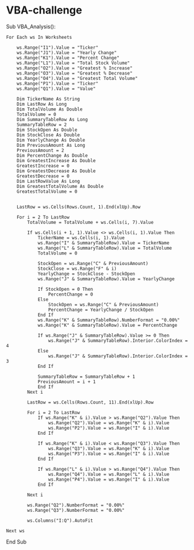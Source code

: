 # VBA-challenge
Sub VBA_Analysis():

    For Each ws In Worksheets

        ws.Range("I1").Value = "Ticker"
        ws.Range("J1").Value = "Yearly Change"
        ws.Range("K1").Value = "Percent Change"
        ws.Range("L1").Value = "Total Stock Volume"
        ws.Range("O2").Value = "Greatest % Increase"
        ws.Range("O3").Value = "Greatest % Decrease"
        ws.Range("O4").Value = "Greatest Total Volume"
        ws.Range("P1").Value = "Ticker"
        ws.Range("Q1").Value = "Value"

        Dim TickerName As String
        Dim LastRow As Long
        Dim TotalVolume As Double
        TotalVolume = 0
        Dim SummaryTableRow As Long
        SummaryTableRow = 2
        Dim StockOpen As Double
        Dim StockClose As Double
        Dim YearlyChange As Double
        Dim PreviousAmount As Long
        PreviousAmount = 2
        Dim PercentChange As Double
        Dim GreatestIncrease As Double
        GreatestIncrease = 0
        Dim GreatestDecrease As Double
        GreatestDecrease = 0
        Dim LastRowValue As Long
        Dim GreatestTotalVolume As Double
        GreatestTotalVolume = 0

     
        LastRow = ws.Cells(Rows.Count, 1).End(xlUp).Row
        
        For i = 2 To LastRow
            TotalVolume = TotalVolume + ws.Cells(i, 7).Value
           
            If ws.Cells(i + 1, 1).Value <> ws.Cells(i, 1).Value Then
                TickerName = ws.Cells(i, 1).Value
                ws.Range("I" & SummaryTableRow).Value = TickerName
                ws.Range("L" & SummaryTableRow).Value = TotalVolume
                TotalVolume = 0

                StockOpen = ws.Range("C" & PreviousAmount)
                StockClose = ws.Range("F" & i)
                YearlyChange = StockClose - StockOpen
                ws.Range("J" & SummaryTableRow).Value = YearlyChange
                
                If StockOpen = 0 Then
                    PercentChange = 0
                Else
                    StockOpen = ws.Range("C" & PreviousAmount)
                    PercentChange = YearlyChange / StockOpen
                End If
                ws.Range("K" & SummaryTableRow).NumberFormat = "0.00%"
                ws.Range("K" & SummaryTableRow).Value = PercentChange
                
                If ws.Range("J" & SummaryTableRow).Value >= 0 Then
                    ws.Range("J" & SummaryTableRow).Interior.ColorIndex = 4
                Else
                    ws.Range("J" & SummaryTableRow).Interior.ColorIndex = 3
                End If
                
                SummaryTableRow = SummaryTableRow + 1
                PreviousAmount = i + 1
                End If
            Next i
            
            LastRow = ws.Cells(Rows.Count, 11).End(xlUp).Row
            
            For i = 2 To LastRow
                If ws.Range("K" & i).Value > ws.Range("Q2").Value Then
                    ws.Range("Q2").Value = ws.Range("K" & i).Value
                    ws.Range("P2").Value = ws.Range("I" & i).Value
                End If

                If ws.Range("K" & i).Value < ws.Range("Q3").Value Then
                    ws.Range("Q3").Value = ws.Range("K" & i).Value
                    ws.Range("P3").Value = ws.Range("I" & i).Value
                End If

                If ws.Range("L" & i).Value > ws.Range("Q4").Value Then
                    ws.Range("Q4").Value = ws.Range("L" & i).Value
                    ws.Range("P4").Value = ws.Range("I" & i).Value
                End If

            Next i
            
            ws.Range("Q2").NumberFormat = "0.00%"
            ws.Range("Q3").NumberFormat = "0.00%"
            
            ws.Columns("I:Q").AutoFit

    Next ws

End Sub

